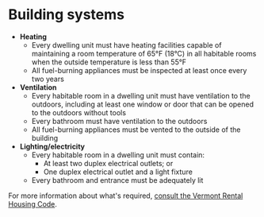 ---
---
Building systems
================

*   **Heating**
    *   Every dwelling unit must have heating facilities capable of maintaining a room temperature of 65°F (18°C) in all habitable rooms when the outside temperature is less than 55°F
    *   All fuel-burning appliances must be inspected at least once every two years
*   **Ventilation**
    *   Every habitable room in a dwelling unit must have ventilation to the outdoors, including at least one window or door that can be opened to the outdoors without tools
    *   Every bathroom must have ventilation to the outdoors
    *   All fuel-burning appliances must be vented to the outside of the building
*   **Lighting/electricity**
    *   Every habitable room in a dwelling unit must contain:
        *   At least two duplex electrical outlets; or
        *   One duplex electrical outlet and a light fixture
    *   Every bathroom and entrance must be adequately lit

For more information about what's required, [consult the Vermont Rental Housing Code](http://www.healthvermont.gov/sites/default/files/REG_Rental_Housing_Code.pdf).
